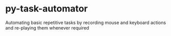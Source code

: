 # py-task-automator
Automating basic repetitive tasks by recording mouse and keyboard actions and re-playing them whenever required
